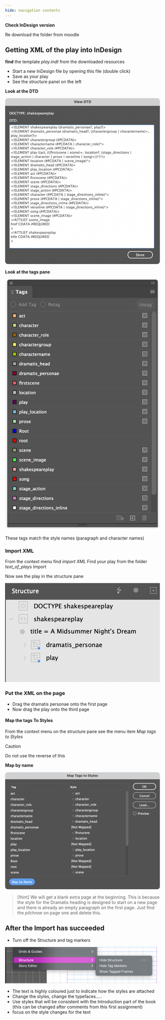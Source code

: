 ```yaml
---
hide: navigation contents
---
```


**Check InDesign version**

Re download the folder from moodle

## Getting XML of the play into InDesign

**find** the template *play.indt* from the downloaded resources

- Start a new InDesign file by opening this file (double click)
- Save as your play
- See the structure panel on the left

**Look at the DTD**

![Here is the DTD](../../../media/Screenshot%202022-11-16%20at%2016.42.33.png)

**Look at the tags pane**

![Tags Pane](../../../media/Screenshot%202022-11-16%20at%2016.47.40.png)

These tags match the style names (paragraph and character names)

### Import XML

From the context menu find _import XML_
Find your play from the folder _text_of_plays_
Import

Now see the play in the structure pane

![Structure](../../../media/Screenshot%202022-11-16%20at%2016.44.51.png)

### Put the XML on the page

- Drag the dramatis personae onto the first page
- Now drag the play onto the third page

#### Map the tags To Styles

From the context menu on the structure pane see the menu item _Map tags to Styles_

> [!caution] 
>  Do not use the reverse of this

**Map by name**

![map by Name](../../../media/Screenshot%202022-11-16%20at%2017.03.11.png)

> [!hint] 
>  We will get a blank extra page at the beginning. This is because the style for the Dramatis heading is designed to start on a new page and there is already an empty paragraph on the first page. Just find the *pilchrow* on page one and delete this.

## After the Import has succeeded

- Turn off the Structure and tag markers

![turn off the unnecessary features ](../../media/Screenshot%202023-11-13%20at%2011.41.20.png)

- The text is highly coloured just to indicate how the styles are attached
- Change the styles, change the typefaces.....
- Use styles that will be consistent with the Introduction part of the book (this can be changed after comments from this first assignment)
- focus on the style changes for the text


